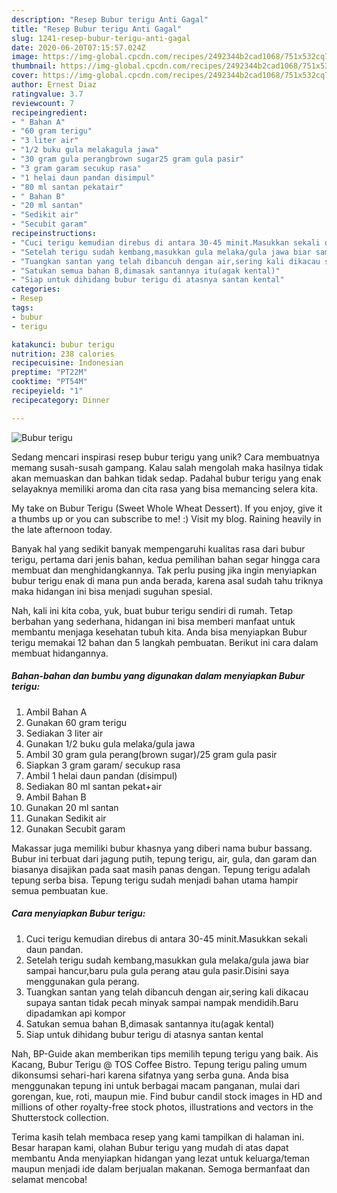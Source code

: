 ```yaml
---
description: "Resep Bubur terigu Anti Gagal"
title: "Resep Bubur terigu Anti Gagal"
slug: 1241-resep-bubur-terigu-anti-gagal
date: 2020-06-20T07:15:57.024Z
image: https://img-global.cpcdn.com/recipes/2492344b2cad1068/751x532cq70/bubur-terigu-foto-resep-utama.jpg
thumbnail: https://img-global.cpcdn.com/recipes/2492344b2cad1068/751x532cq70/bubur-terigu-foto-resep-utama.jpg
cover: https://img-global.cpcdn.com/recipes/2492344b2cad1068/751x532cq70/bubur-terigu-foto-resep-utama.jpg
author: Ernest Diaz
ratingvalue: 3.7
reviewcount: 7
recipeingredient:
- " Bahan A"
- "60 gram terigu"
- "3 liter air"
- "1/2 buku gula melakagula jawa"
- "30 gram gula perangbrown sugar25 gram gula pasir"
- "3 gram garam secukup rasa"
- "1 helai daun pandan disimpul"
- "80 ml santan pekatair"
- " Bahan B"
- "20 ml santan"
- "Sedikit air"
- "Secubit garam"
recipeinstructions:
- "Cuci terigu kemudian direbus di antara 30-45 minit.Masukkan sekali daun pandan."
- "Setelah terigu sudah kembang,masukkan gula melaka/gula jawa biar sampai hancur,baru pula gula perang atau gula pasir.Disini saya menggunakan gula perang."
- "Tuangkan santan yang telah dibancuh dengan air,sering kali dikacau supaya santan tidak pecah minyak sampai nampak mendidih.Baru dipadamkan api kompor"
- "Satukan semua bahan B,dimasak santannya itu(agak kental)"
- "Siap untuk dihidang bubur terigu di atasnya santan kental"
categories:
- Resep
tags:
- bubur
- terigu

katakunci: bubur terigu 
nutrition: 238 calories
recipecuisine: Indonesian
preptime: "PT22M"
cooktime: "PT54M"
recipeyield: "1"
recipecategory: Dinner

---
```



![Bubur terigu](https://img-global.cpcdn.com/recipes/2492344b2cad1068/751x532cq70/bubur-terigu-foto-resep-utama.jpg)

Sedang mencari inspirasi resep bubur terigu yang unik? Cara membuatnya memang susah-susah gampang. Kalau salah mengolah maka hasilnya tidak akan memuaskan dan bahkan tidak sedap. Padahal bubur terigu yang enak selayaknya memiliki aroma dan cita rasa yang bisa memancing selera kita.

My take on Bubur Terigu (Sweet Whole Wheat Dessert). If you enjoy, give it a thumbs up or you can subscribe to me! :) Visit my blog. Raining heavily in the late afternoon today.

Banyak hal yang sedikit banyak mempengaruhi kualitas rasa dari bubur terigu, pertama dari jenis bahan, kedua pemilihan bahan segar hingga cara membuat dan menghidangkannya. Tak perlu pusing jika ingin menyiapkan bubur terigu enak di mana pun anda berada, karena asal sudah tahu triknya maka hidangan ini bisa menjadi suguhan spesial.


Nah, kali ini kita coba, yuk, buat bubur terigu sendiri di rumah. Tetap berbahan yang sederhana, hidangan ini bisa memberi manfaat untuk membantu menjaga kesehatan tubuh kita. Anda bisa menyiapkan Bubur terigu memakai 12 bahan dan 5 langkah pembuatan. Berikut ini cara dalam membuat hidangannya.

<!--inarticleads1-->

##### Bahan-bahan dan bumbu yang digunakan dalam menyiapkan Bubur terigu:

1. Ambil  Bahan A
1. Gunakan 60 gram terigu
1. Sediakan 3 liter air
1. Gunakan 1/2 buku gula melaka/gula jawa
1. Ambil 30 gram gula perang(brown sugar)/25 gram gula pasir
1. Siapkan 3 gram garam/ secukup rasa
1. Ambil 1 helai daun pandan (disimpul)
1. Sediakan 80 ml santan pekat+air
1. Ambil  Bahan B
1. Gunakan 20 ml santan
1. Gunakan Sedikit air
1. Gunakan Secubit garam


Makassar juga memiliki bubur khasnya yang diberi nama bubur bassang. Bubur ini terbuat dari jagung putih, tepung terigu, air, gula, dan garam dan biasanya disajikan pada saat masih panas dengan. Tepung terigu adalah tepung serba bisa. Tepung terigu sudah menjadi bahan utama hampir semua pembuatan kue. 

<!--inarticleads2-->

##### Cara menyiapkan Bubur terigu:

1. Cuci terigu kemudian direbus di antara 30-45 minit.Masukkan sekali daun pandan.
1. Setelah terigu sudah kembang,masukkan gula melaka/gula jawa biar sampai hancur,baru pula gula perang atau gula pasir.Disini saya menggunakan gula perang.
1. Tuangkan santan yang telah dibancuh dengan air,sering kali dikacau supaya santan tidak pecah minyak sampai nampak mendidih.Baru dipadamkan api kompor
1. Satukan semua bahan B,dimasak santannya itu(agak kental)
1. Siap untuk dihidang bubur terigu di atasnya santan kental


Nah, BP-Guide akan memberikan tips memilih tepung terigu yang baik. Ais Kacang, Bubur Terigu @ TOS Coffee Bistro. Tepung terigu paling umum dikonsumsi sehari-hari karena sifatnya yang serba guna. Anda bisa menggunakan tepung ini untuk berbagai macam panganan, mulai dari gorengan, kue, roti, maupun mie. Find bubur candil stock images in HD and millions of other royalty-free stock photos, illustrations and vectors in the Shutterstock collection. 

Terima kasih telah membaca resep yang kami tampilkan di halaman ini. Besar harapan kami, olahan Bubur terigu yang mudah di atas dapat membantu Anda menyiapkan hidangan yang lezat untuk keluarga/teman maupun menjadi ide dalam berjualan makanan. Semoga bermanfaat dan selamat mencoba!
